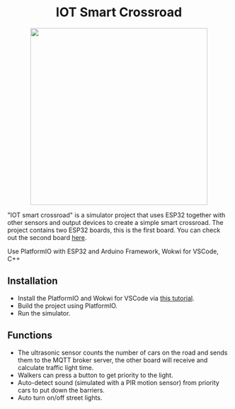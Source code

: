 <h1 align="center" >IOT Smart Crossroad</h1>

<p align="center">
  <img src="https://raw.githubusercontent.com/catppuccin/catppuccin/main/assets/palette/macchiato.png" width="400" />
</p>

"IOT smart crossroad" is a simulator project that uses ESP32 together with other sensors and output devices to create a simple smart crossroad. The project contains two ESP32 boards, this is the first board. You can check out the second board [here](https://github.com/vicyan1611/IOT_smart_crossroads_output).

Use PlatformIO with ESP32 and Arduino Framework, Wokwi for VSCode, C++

<h2>Installation</h2>

- Install the PlatformIO and Wokwi for VSCode via [this tutorial](https://vinhphamthanh.dev/posts/config-wokwi-for-vscode/).
- Build the project using PlatformIO.
- Run the simulator.

<h2>Functions</h2>

- The ultrasonic sensor counts the number of cars on the road and sends them to the MQTT broker server, the other board will receive and calculate traffic light time. 
- Walkers can press a button to get priority to the light.
- Auto-detect sound (simulated with a PIR motion sensor) from priority cars to put down the barriers.
- Auto turn on/off street lights.